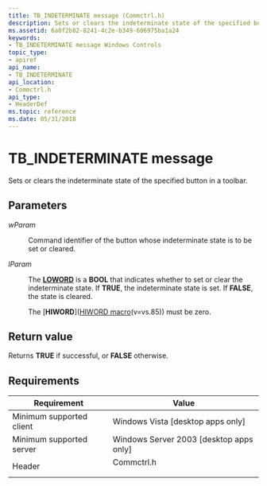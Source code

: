 ```yaml
---
title: TB_INDETERMINATE message (Commctrl.h)
description: Sets or clears the indeterminate state of the specified button in a toolbar.
ms.assetid: 6a0f2b82-8241-4c2e-b349-606975ba1a24
keywords:
- TB_INDETERMINATE message Windows Controls
topic_type:
- apiref
api_name:
- TB_INDETERMINATE
api_location:
- Commctrl.h
api_type:
- HeaderDef
ms.topic: reference
ms.date: 05/31/2018
---
```


# TB\_INDETERMINATE message

Sets or clears the indeterminate state of the specified button in a toolbar.

## Parameters

<dl> <dt>

*wParam* 
</dt> <dd>

Command identifier of the button whose indeterminate state is to be set or cleared.

</dd> <dt>

*lParam* 
</dt> <dd>

The [**LOWORD**](/previous-versions/windows/desktop/legacy/ms632659(v=vs.85)) is a **BOOL** that indicates whether to set or clear the indeterminate state. If **TRUE**, the indeterminate state is set. If **FALSE**, the state is cleared.

The [**HIWORD**]([HIWORD macro](../winmsg/hiword.md)(v=vs.85)) must be zero.

</dd> </dl>

## Return value

Returns **TRUE** if successful, or **FALSE** otherwise.

## Requirements



| Requirement | Value |
|-------------------------------------|---------------------------------------------------------------------------------------|
| Minimum supported client<br/> | Windows Vista \[desktop apps only\]<br/>                                        |
| Minimum supported server<br/> | Windows Server 2003 \[desktop apps only\]<br/>                                  |
| Header<br/>                   | <dl> <dt>Commctrl.h</dt> </dl> |



 

